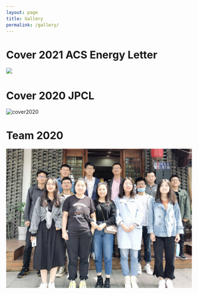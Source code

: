 ```yaml
---
layout: page
title: Gallery
permalink: /gallery/
---
```


# **Cover 2021 ACS Energy Letter**
![](https://raw.githubusercontent.com/esemble/pic/master/aelccp_v006i002-4.jpg)

# **Cover 2020 JPCL**
![cover2020](/images/jpclcd_v011i017-3.jpg)

# **Team 2020**
![team 2020](/images/group-01-cut.jpg)
